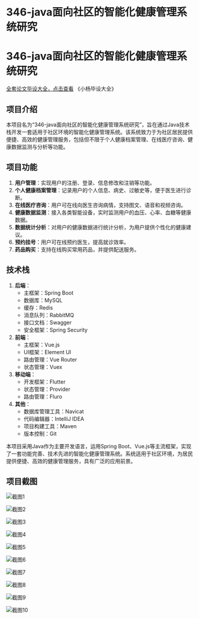 # 346-java面向社区的智能化健康管理系统研究

# 346-java面向社区的智能化健康管理系统研究

[全套论文毕设大全，点击查看](https://www.yuque.com/yuqueyonghux32e1j/kxdc9g?#) 《小杨毕设大全》

## 项目介绍

本项目名为“346-java面向社区的智能化健康管理系统研究”，旨在通过Java技术栈开发一套适用于社区环境的智能化健康管理系统。该系统致力于为社区居民提供便捷、高效的健康管理服务，包括但不限于个人健康档案管理、在线医疗咨询、健康数据监测与分析等功能。

## 项目功能

1. **用户管理**：实现用户的注册、登录、信息修改和注销等功能。
2. **个人健康档案管理**：记录用户的个人信息、病史、过敏史等，便于医生进行诊断。
3. **在线医疗咨询**：用户可在线向医生咨询病情，支持图文、语音和视频咨询。
4. **健康数据监测**：接入各类智能设备，实时监测用户的血压、心率、血糖等健康数据。
5. **数据统计分析**：对用户的健康数据进行统计分析，为用户提供个性化的健康建议。
6. **预约挂号**：用户可在线预约医生，提高就诊效率。
7. **药品购买**：支持在线购买常用药品，并提供配送服务。

## 技术栈

1. **后端**：
   - 主框架：Spring Boot
   - 数据库：MySQL
   - 缓存：Redis
   - 消息队列：RabbitMQ
   - 接口文档：Swagger
   - 安全框架：Spring Security
2. **前端**：
   - 主框架：Vue.js
   - UI框架：Element UI
   - 路由管理：Vue Router
   - 状态管理：Vuex
3. **移动端**：
   - 开发框架：Flutter
   - 状态管理：Provider
   - 路由管理：Fluro
4. **其他**：
   - 数据库管理工具：Navicat
   - 代码编辑器：IntelliJ IDEA
   - 项目构建工具：Maven
   - 版本控制：Git

本项目采用Java作为主要开发语言，运用Spring Boot、Vue.js等主流框架，实现了一套功能完善、技术先进的智能化健康管理系统。系统适用于社区环境，为居民提供便捷、高效的健康管理服务，具有广泛的应用前景。

## 项目截图

![截图1](https://kevinyang.oss-cn-shenzhen.aliyuncs.com/ItprojectImage%2F346-java%E9%9D%A2%E5%90%91%E7%A4%BE%E5%8C%BA%E7%9A%84%E6%99%BA%E8%83%BD%E5%8C%96%E5%81%A5%E5%BA%B7%E7%AE%A1%E7%90%86%E7%B3%BB%E7%BB%9F%E7%A0%94%E7%A9%B6%2Fimg_1.jpg)

![截图2](https://kevinyang.oss-cn-shenzhen.aliyuncs.com/ItprojectImage%2F346-java%E9%9D%A2%E5%90%91%E7%A4%BE%E5%8C%BA%E7%9A%84%E6%99%BA%E8%83%BD%E5%8C%96%E5%81%A5%E5%BA%B7%E7%AE%A1%E7%90%86%E7%B3%BB%E7%BB%9F%E7%A0%94%E7%A9%B6%2Fimg_2.jpg)

![截图3](https://kevinyang.oss-cn-shenzhen.aliyuncs.com/ItprojectImage%2F346-java%E9%9D%A2%E5%90%91%E7%A4%BE%E5%8C%BA%E7%9A%84%E6%99%BA%E8%83%BD%E5%8C%96%E5%81%A5%E5%BA%B7%E7%AE%A1%E7%90%86%E7%B3%BB%E7%BB%9F%E7%A0%94%E7%A9%B6%2Fimg_3.jpg)

![截图4](https://kevinyang.oss-cn-shenzhen.aliyuncs.com/ItprojectImage%2F346-java%E9%9D%A2%E5%90%91%E7%A4%BE%E5%8C%BA%E7%9A%84%E6%99%BA%E8%83%BD%E5%8C%96%E5%81%A5%E5%BA%B7%E7%AE%A1%E7%90%86%E7%B3%BB%E7%BB%9F%E7%A0%94%E7%A9%B6%2Fimg_4.jpg)

![截图5](https://kevinyang.oss-cn-shenzhen.aliyuncs.com/ItprojectImage%2F346-java%E9%9D%A2%E5%90%91%E7%A4%BE%E5%8C%BA%E7%9A%84%E6%99%BA%E8%83%BD%E5%8C%96%E5%81%A5%E5%BA%B7%E7%AE%A1%E7%90%86%E7%B3%BB%E7%BB%9F%E7%A0%94%E7%A9%B6%2Fimg_5.jpg)

![截图6](https://kevinyang.oss-cn-shenzhen.aliyuncs.com/ItprojectImage%2F346-java%E9%9D%A2%E5%90%91%E7%A4%BE%E5%8C%BA%E7%9A%84%E6%99%BA%E8%83%BD%E5%8C%96%E5%81%A5%E5%BA%B7%E7%AE%A1%E7%90%86%E7%B3%BB%E7%BB%9F%E7%A0%94%E7%A9%B6%2Fimg_6.jpg)

![截图7](https://kevinyang.oss-cn-shenzhen.aliyuncs.com/ItprojectImage%2F346-java%E9%9D%A2%E5%90%91%E7%A4%BE%E5%8C%BA%E7%9A%84%E6%99%BA%E8%83%BD%E5%8C%96%E5%81%A5%E5%BA%B7%E7%AE%A1%E7%90%86%E7%B3%BB%E7%BB%9F%E7%A0%94%E7%A9%B6%2Fimg_7.jpg)

![截图8](https://kevinyang.oss-cn-shenzhen.aliyuncs.com/ItprojectImage%2F346-java%E9%9D%A2%E5%90%91%E7%A4%BE%E5%8C%BA%E7%9A%84%E6%99%BA%E8%83%BD%E5%8C%96%E5%81%A5%E5%BA%B7%E7%AE%A1%E7%90%86%E7%B3%BB%E7%BB%9F%E7%A0%94%E7%A9%B6%2Fimg_8.jpg)

![截图9](https://kevinyang.oss-cn-shenzhen.aliyuncs.com/ItprojectImage%2F346-java%E9%9D%A2%E5%90%91%E7%A4%BE%E5%8C%BA%E7%9A%84%E6%99%BA%E8%83%BD%E5%8C%96%E5%81%A5%E5%BA%B7%E7%AE%A1%E7%90%86%E7%B3%BB%E7%BB%9F%E7%A0%94%E7%A9%B6%2Fimg_9.jpg)

![截图10](https://kevinyang.oss-cn-shenzhen.aliyuncs.com/ItprojectImage%2F346-java%E9%9D%A2%E5%90%91%E7%A4%BE%E5%8C%BA%E7%9A%84%E6%99%BA%E8%83%BD%E5%8C%96%E5%81%A5%E5%BA%B7%E7%AE%A1%E7%90%86%E7%B3%BB%E7%BB%9F%E7%A0%94%E7%A9%B6%2Fimg_10.jpg)

